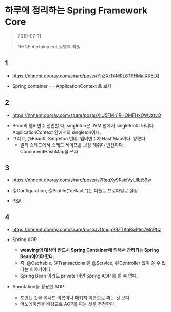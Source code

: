 # 하루에 정리하는 Spring Framework Core

> 2019-07-11
>
> NHNEntertainment 김병부 책임

## 1

* https://nhnent.dooray.com/share/posts/YhZXrT4MRL6TFHMalXX5LQ 

- Spring container == ApplicationContext 로 보자

## 2

* https://nhnent.dooray.com/share/posts/XIU5FMn1RHOMFHxOWyztvQ

- Bean의 멤버변수 선언할 때, singleton은 JVM 안에서 singleton이 아니다. ApplicationContext 안에서의 singleton이다.
- 그리고, @Bean이 Singleton 인데. 멤버변수가 HashMap이다. 망했다.
    - 멀티 스레드에서 스레드 세이프를 보장 해줘야 안전하다. ConcurrentHashMap을 쓰자.

## 3

* https://nhnent.dooray.com/share/posts/s7RaqXy9RsixVyLlIbt59w

* @Configuration, @Profile("default")는 디폴트 프로파일로 설정
* PSA

## 4

* https://nhnent.dooray.com/share/posts/vOmcp29ZTKqBwPlm7McPtQ 

* Spring AOP
    * **weaving의 대상이 반드시 Spring Container에 의해서 관리되는 Spring Bean이어야 한다.**
    * 즉, @Cachable, @Transactional을 @Service, @Controller 없이 쓸 수 없다는 이야기이다.
    * Spring Bean 이라도 private 이면 Spring AOP 를 쓸 수 없다.

* Annotation을 활용한 AOP
    * 포인트 컷을 메서드 이름이나 패키지 이름으로 짜는 것 보다.
    * 어노테이션을 바탕으로 AOP를 짜는 것을 추천한다.